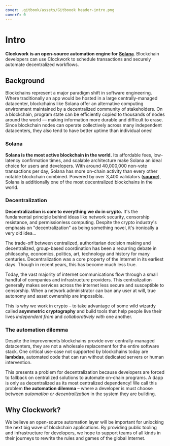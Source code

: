 ```yaml
---
cover: .gitbook/assets/Gitboook header-intro.png
coverY: 0
---
```


# Intro

**Clockwork** **is an open-source automation engine for** [**Solana**](https://solana.com/). Blockchain developers can use Clockwork to schedule transactions and securely automate decentralized workflows.

## **Background**

Blockchains represent a major paradigm shift in software engineering. Where traditionally an app would be hosted in a large centrally-managed datacenter, blockchains like Solana offer an alternative computing environment maintained by a decentralized community of stakeholders. On a blockchain, program state can be efficiently copied to thousands of nodes around the world –– making information more durable and difficult to erase. Since blockchain nodes can operate collectively across many independent datacenters, they also tend to have better uptime than individual ones!

### Solana

**Solana is the most active blockchain in the world.** Its affordable fees, low-latency confirmation times, and scalable architecture make Solana an ideal choice for users and developers. With around 40,000,000 non-vote transactions per day, Solana has more on-chain activity than every other notable blockchain combined. Powered by over 3,400 validators ([**source**](https://solana.com/news/validator-health-report-august-2022)), Solana is additionally one of the most decentralized blockchains in the world.

### Decentralization

**Decentralization is core to everything we do in crypto.** It's the fundamental principle behind ideas like network security, censorship resistance, and permissionless computing. Despite the crypto industry's emphasis on "decentralization" as being something novel, it's ironically a very old idea...

The trade-off between centralized, authoritarian decision making and decentralized, group-based coordination has been a recurring debate in philosophy, economics, politics, art, technology and history for many centuries. Decentralization was a core property of the Internet in its earliest days. Though in recent years, this has become much less true.&#x20;

Today, the vast majority of internet communications flow through a small handful of companies and infrastructure providers. This centralization generally makes services across the internet less secure and susceptible to censorship. When a network administrator can ban any user at will, true autonomy and asset ownership are impossible.&#x20;

This is why we work in crypto – to take advantage of some wild wizardy called **asymmetric cryptography** and build tools that help people live their lives _independent from_ and _collaboratively with_ one another.

### The automation dilemma

Despite the improvements blockchains provide over centrally-managed datacenters, they are not a wholesale replacement for the entire software stack. One critical use-case not supported by blockchains today are **lambdas**, automated code that can run without dedicated servers or human intervention.&#x20;

This presents a problem for decentralization because developers are forced to fallback on centralized solutions to automate on-chain programs. A dapp is only as decentralized as its most centralized dependency! We call this problem **the automation dilemma** – where a developer is must choose between _automation or decentralization_ in the system they are building.

## Why Clockwork?&#x20;

We believe an open-source automation layer will be important for unlocking the next big wave of blockchain applications. By providing public tooling and infrastructure for developers, we hope to support teams of all kinds in their journeys to rewrite the rules and games of the global Internet.&#x20;
